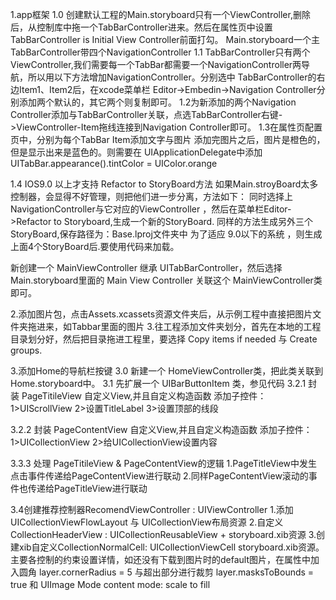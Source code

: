 1.app框架
1.0 创建默认工程的Main.storyboard只有一个ViewController,删除后，从控制库中拖一个TabBarController进来。然后在属性页中设置TabBarController is Initial View Controller前面打勾。
Main.storyboard一个主TabBarController带四个NavigationController
1.1 TabBarController只有两个ViewController,我们需要每一个TabBar都需要一个NavigationController两导航，所以用以下方法增加NavigationController。分别选中 TabBarController的右边Item1、Item2后，在xcode菜单栏
Editor->Embedin->Navigation Controller分别添加两个默认的，其它两个则复制即可。
1.2为新添加的两个Navigation Controller添加与TabBarController关联，点选TabBarController右键->ViewController-Item拖线连接到Navigation Controller即可。
1.3在属性页配置页中，分别为每个TabBar Item添加文字与图片
添加完图片之后，图片是橙色的，但是显示出来是蓝色的。则需要在 UIApplicationDelegate中添加 UITabBar.appearance().tintColor = UIColor.orange

1.4 IOS9.0 以上才支持 Refactor to StoryBoard方法 如果Main.stroyBoard太多控制器，会显得不好管理，则把他们进一步分离，方法如下：
同时选择上NavigationController与它对应的ViewController ，然后在菜单栏Editor->Refactor to Storyboard,生成一个新的StoryBoard.
同样的方法生成另外三个StoryBoard,保存路径为：Base.lproj文件夹中
为了适应 9.0以下的系统 ，则生成上面4个StoryBoard后.要使用代码来加载。

新创建一个 MainViewController 继承 UITabBarController，然后选择 Main.storyboard里面的 Main View Controller 关联这个 MainViewController类即可。



2.添加图片包，点击Assets.xcassets资源文件夹后，从示例工程中直接把图片文件夹拖进来，如Tabbar里面的图片
3.往工程添加文件夹划分，首先在本地的工程目录划分好，然后把目录拖进工程里，要选择 Copy items if needed 与 Create groups.


3.添加Home的导航栏按键
3.0 新建一个 HomeViewController类，把此类关联到 Home.storyboard中。
3.1 先扩展一个 UIBarButtonItem 类，参见代码
3.2.1 封装 PageTitileView 
自定义View,并且自定义构造函数
添加子控件：1>UIScrollView 2>设置TitleLabel 3>设置顶部的线段

3.2.2 封装 PageContentView
自定义View,并且自定义构造函数
添加子控件：1>UICollectionView 2>给UICollectionView设置内容

3.3.3 处理 PageTitileView & PageContentView的逻辑
1.PageTitleView中发生点击事件传递给PageContentView进行联动
2.同样PageContentView滚动的事件也传递给PageTitleView进行联动


3.4创建推荐控制器RecomendViewController : UIViewController
1.添加 UICollectionViewFlowLayout 与 UICollectionView布局资源
2.自定义CollectionHeaderView : UICollectionReusableView + storyboard.xib资源
3.创建xib自定义CollectionNormalCell: UICollectionViewCell 
storyboard.xib资源。主要各控制的约束设置详情，如还没有下载到图片时的default图片，在属性中加入圆角 layer.cornerRadius = 5 与超出部分进行裁剪 layer.masksToBounds = true  和 UIImage Mode content mode: scale to fill


